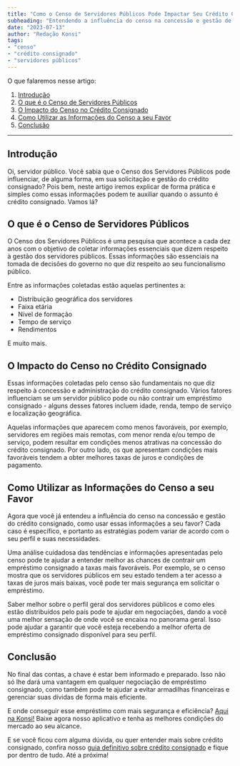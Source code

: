 ```yaml
---
title: "Como o Censo de Servidores Públicos Pode Impactar Seu Crédito Consignado"
subheading: "Entendendo a influência do censo na concessão e gestão de seu crédito consignado"
date: "2023-07-13"
author: "Redação Konsi"
tags:
- "censo"
- "crédito consignado"
- "servidores públicos"
---
```


O que falaremos nesse artigo:

1. [Introdução](#intro)
2. [O que é o Censo de Servidores Públicos](#censo)
3. [O Impacto do Censo no Crédito Consignado](#impact)
4. [Como Utilizar as Informações do Censo a seu Favor](#favor)
5. [Conclusão](#conclusao)

---

## Introdução <a name="intro"></a>

Oi, servidor público. Você sabia que o Censo dos Servidores Públicos pode influenciar, de alguma forma, em sua solicitação e gestão do crédito consignado? Pois bem, neste artigo iremos explicar de forma prática e simples como essas informações podem te auxiliar quando o assunto é crédito consignado. Vamos lá?

## O que é o Censo de Servidores Públicos <a name="censo"></a>

O Censo dos Servidores Públicos é uma pesquisa que acontece a cada dez anos com o objetivo de coletar informações essenciais que dizem respeito à gestão dos servidores públicos. Essas informações são essenciais na tomada de decisões do governo no que diz respeito ao seu funcionalismo público.

Entre as informações coletadas estão aquelas pertinentes a:

- Distribuição geográfica dos servidores
- Faixa etária
- Nível de formação
- Tempo de serviço
- Rendimentos

E muito mais.

## O Impacto do Censo no Crédito Consignado <a name="impact"></a>

Essas informações coletadas pelo censo são fundamentais no que diz respeito à concessão e administração do crédito consignado. Vários fatores influenciam se um servidor público pode ou não contrair um empréstimo consignado - alguns desses fatores incluem idade, renda, tempo de serviço e localização geográfica.

Aquelas informações que aparecem como menos favoráveis, por exemplo, servidores em regiões mais remotas, com menor renda e/ou tempo de serviço, podem resultar em condições menos atrativas na concessão do crédito consignado. Por outro lado, os que apresentam condições mais favoráveis tendem a obter melhores taxas de juros e condições de pagamento.

## Como Utilizar as Informações do Censo a seu Favor <a name="favor"></a>

Agora que você já entendeu a influência do censo na concessão e gestão do crédito consignado, como usar essas informações a seu favor? Cada caso é específico, e portanto as estratégias podem variar de acordo com o seu perfil e suas necessidades.

Uma análise cuidadosa das tendências e informações apresentadas pelo censo pode te ajudar a entender melhor as chances de contrair um empréstimo consignado a taxas mais favoráveis. Por exemplo, se o censo mostra que os servidores públicos em seu estado tendem a ter acesso a taxas de juros mais baixas, você pode ter mais segurança em solicitar o empréstimo.

Saber melhor sobre o perfil geral dos servidores públicos e como eles estão distribuídos pelo país pode te ajudar em negociações, dando a você uma melhor sensação de onde você se encaixa no panorama geral. Isso pode ajudar a garantir que você esteja recebendo a melhor oferta de empréstimo consignado disponível para seu perfil.

## Conclusão <a name="conclusao"></a>

No final das contas, a chave é estar bem informado e preparado. Isso não só lhe dará uma vantagem em qualquer negociação de empréstimo consignado, como também pode te ajudar a evitar armadilhas financeiras e gerenciar suas dívidas de forma mais eficiente.

E onde conseguir esse empréstimo com mais segurança e eficiência? [Aqui na Konsi!](https://konsi.com.br/download) Baixe agora nosso aplicativo e tenha as melhores condições do mercado ao seu alcance.

E se você ficou com alguma dúvida, ou quer entender mais sobre crédito consignado, confira nosso [guia definitivo sobre crédito consignado](https://konsi.com.br/postagens/guia-definitivo-sobre-credito-consignado) e fique por dentro de tudo. Até a próxima!
